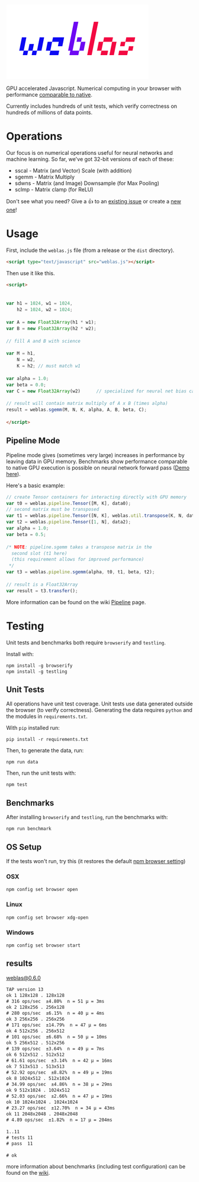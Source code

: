 ![logo](weblas.png)

GPU accelerated Javascript. Numerical computing in your browser with performance [comparable to native](https://github.com/waylonflinn/weblas/wiki).

Currently includes hundreds of unit tests, which verify correctness on hundreds of millions
of data points.

# Operations
Our focus is on numerical operations useful for neural networks and machine learning.
So far, we've got 32-bit versions of each of these:

* sscal - Matrix (and Vector) Scale (with addition)
* sgemm - Matrix Multiply
* sdwns - Matrix (and Image) Downsample (for Max Pooling)
* sclmp - Matrix clamp (for ReLU)

Don't see what you need? Give a :+1: to an [existing issue](https://github.com/waylonflinn/weblas/issues?q=is%3Aissue+is%3Aopen+label%3Aoperation) or create a [new one](https://github.com/waylonflinn/weblas/issues)!

# Usage

First, include the `weblas.js` file (from a release or the `dist` directory).

```html
<script type="text/javascript" src="weblas.js"></script>
```

Then use it like this.

```html
<script>


var h1 = 1024, w1 = 1024,
    h2 = 1024, w2 = 1024;

var A = new Float32Array(h1 * w1);
var B = new Float32Array(h2 * w2);

// fill A and B with science

var M = h1,
	N = w2,
	K = h2; // must match w1

var alpha = 1.0;
var beta = 0.0;
var C = new Float32Array(w2)      // specialized for neural net bias calculation

// result will contain matrix multiply of A x B (times alpha)
result = weblas.sgemm(M, N, K, alpha, A, B, beta, C);

</script>
```

## Pipeline Mode
Pipeline mode gives (sometimes very large) increases in performance by leaving
data in GPU memory. Benchmarks show performance comparable to native GPU execution
is possible on neural network forward pass ([Demo here](http://waylonflinn.github.io/DeepBeliefSDK/)).

Here's a basic example:
```javascript
// create Tensor containers for interacting directly with GPU memory
var t0 = weblas.pipeline.Tensor([M, K], data0);
// second matrix must be transposed
var t1 = weblas.pipeline.Tensor([N, K], weblas.util.transpose(K, N, data1));
var t2 = weblas.pipeline.Tensor([1, N], data2);
var alpha = 1.0;
var beta = 0.5;

/* NOTE: pipeline.sgemm takes a transpose matrix in the
  second slot (t1 here)
  (this requirement allows for improved performance)
 */
var t3 = weblas.pipeline.sgemm(alpha, t0, t1, beta, t2);

// result is a Float32Array
var result = t3.transfer();
```

More information can be found on the wiki [Pipeline](https://github.com/waylonflinn/weblas/wiki/Pipeline)
page.

# Testing
Unit tests and benchmarks both require `browserify` and `testling`.

Install with:

```
npm install -g browserify
npm install -g testling
```


## Unit Tests
All operations have unit test coverage. Unit tests use data generated outside
the browser (to verify correctness). Generating the data requires `python` and
the modules in `requirements.txt`.

With `pip` installed run:

```
pip install -r requirements.txt
```

Then, to generate the data, run:

```
npm run data
```

Then, run the unit tests with:
```
npm test
```

## Benchmarks
After installing `browserify` and `testling`, run the benchmarks with:
```
npm run benchmark
```

## OS Setup
If the tests won't run, try this (it restores the default [npm browser setting](https://docs.npmjs.com/misc/config#browser))

### OSX
```
npm config set browser open
```
### Linux
```
npm config set browser xdg-open
```
### Windows
```
npm config set browser start
```

## results
weblas@0.6.0

```
TAP version 13
ok 1 128x128 . 128x128
# 316 ops/sec  ±4.80%  n = 51 µ = 3ms
ok 2 128x256 . 256x128
# 280 ops/sec  ±6.15%  n = 40 µ = 4ms
ok 3 256x256 . 256x256
# 171 ops/sec  ±14.79%  n = 47 µ = 6ms
ok 4 512x256 . 256x512
# 101 ops/sec  ±6.68%  n = 50 µ = 10ms
ok 5 256x512 . 512x256
# 139 ops/sec  ±3.64%  n = 49 µ = 7ms
ok 6 512x512 . 512x512
# 61.61 ops/sec  ±3.14%  n = 42 µ = 16ms
ok 7 513x513 . 513x513
# 52.92 ops/sec  ±8.82%  n = 49 µ = 19ms
ok 8 1024x512 . 512x1024
# 34.99 ops/sec  ±4.86%  n = 38 µ = 29ms
ok 9 512x1024 . 1024x512
# 52.03 ops/sec  ±2.66%  n = 47 µ = 19ms
ok 10 1024x1024 . 1024x1024
# 23.27 ops/sec  ±12.70%  n = 34 µ = 43ms
ok 11 2048x2048 . 2048x2048
# 4.89 ops/sec  ±1.82%  n = 17 µ = 204ms

1..11
# tests 11
# pass  11

# ok
```

more information about benchmarks (including test configuration) can be found on the [wiki](https://github.com/waylonflinn/weblas/wiki).
